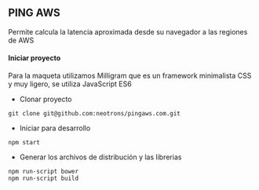 ## PING AWS

Permite calcula la latencia aproximada desde su navegador a las regiones de AWS

#### Iniciar proyecto
Para la maqueta utilizamos Milligram que es un framework minimalista CSS y muy ligero, se utiliza JavaScript ES6

* Clonar proyecto 

```
git clone git@github.com:neotrons/pingaws.com.git
```

* Iniciar para desarrollo 

```
npm start
```

* Generar los archivos de distribución y las librerias

```
npm run-script bower
npm run-script build
```
